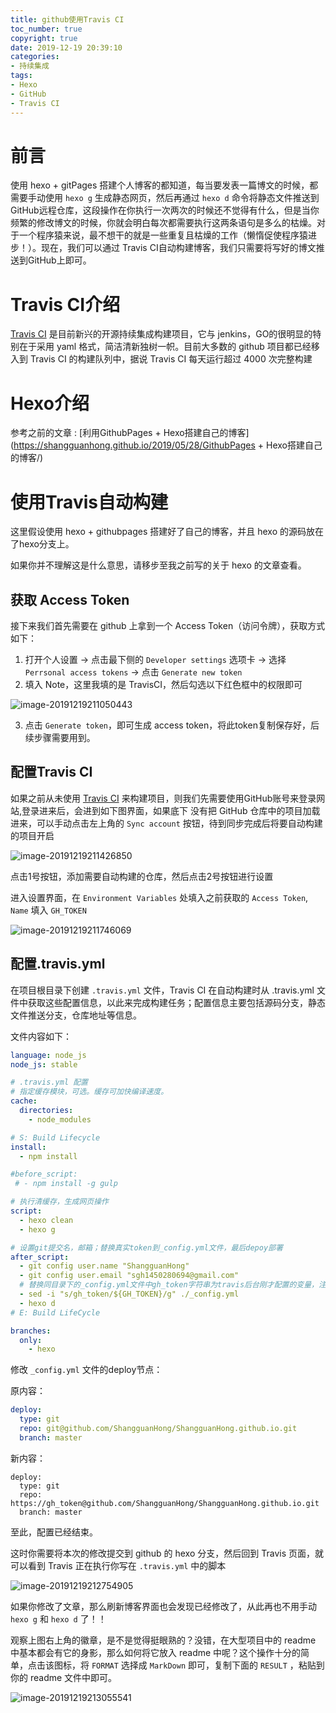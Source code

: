 ```yaml
---
title: github使用Travis CI
toc_number: true
copyright: true
date: 2019-12-19 20:39:10
categories:
- 持续集成
tags:
- Hexo
- GitHub
- Travis CI
---
```


# 前言

使用 hexo + gitPages 搭建个人博客的都知道，每当要发表一篇博文的时候，都需要手动使用 `hexo g`  生成静态网页，然后再通过 `hexo d` 命令将静态文件推送到 GitHub远程仓库，这段操作在你执行一次两次的时候还不觉得有什么，但是当你频繁的修改博文的时候，你就会明白每次都需要执行这两条语句是多么的枯燥。对于一个程序猿来说，最不想干的就是一些重复且枯燥的工作（懒惰促使程序猿进步！）。现在，我们可以通过 Travis CI自动构建博客，我们只需要将写好的博文推送到GitHub上即可。

<!--more-->

# Travis CI介绍

[Travis CI](https://travis-ci.org/) 是目前新兴的开源持续集成构建项目，它与 jenkins，GO的很明显的特别在于采用 yaml 格式，简洁清新独树一帜。目前大多数的 github 项目都已经移入到 Travis CI 的构建队列中，据说 Travis CI 每天运行超过 4000 次完整构建

# Hexo介绍

参考之前的文章 : [利用GithubPages + Hexo搭建自己的博客](https://shangguanhong.github.io/2019/05/28/GithubPages + Hexo搭建自己的博客/)

# 使用Travis自动构建

这里假设使用 hexo + githubpages 搭建好了自己的博客，并且 hexo 的源码放在了hexo分支上。

如果你并不理解这是什么意思，请移步至我之前写的关于 hexo 的文章查看。

## 获取 Access Token

接下来我们首先需要在 github 上拿到一个 Access Token（访问令牌），获取方式如下：

1. 打开个人设置 -> 点击最下侧的 `Developer settings` 选项卡 -> 选择 `Perrsonal access tokens` -> 点击 `Generate new token`
2. 填入 Note，这里我填的是 TravisCI，然后勾选以下红色框中的权限即可

![image-20191219211050443](github%E4%BD%BF%E7%94%A8Travis-CI/image-20191219211050443.png)

3. 点击 `Generate token`，即可生成 access token，将此token复制保存好，后续步骤需要用到。

## 配置Travis CI

如果之前从未使用 [Travis CI](https://travis-ci.org/) 来构建项目，则我们先需要使用GitHub账号来登录网站,登录进来后，会进到如下图界面，如果底下 没有把 GitHub 仓库中的项目加载进来，可以手动点击左上角的 `Sync account` 按钮，待到同步完成后将要自动构建的项目开启

![image-20191219211426850](github%E4%BD%BF%E7%94%A8Travis-CI/image-20191219211426850.png)

点击1号按钮，添加需要自动构建的仓库，然后点击2号按钮进行设置

进入设置界面，在 `Environment Variables` 处填入之前获取的 `Access Token`,  `Name` 填入 `GH_TOKEN`

![image-20191219211746069](github%E4%BD%BF%E7%94%A8Travis-CI/image-20191219211746069.png)

## 配置.travis.yml

在项目根目录下创建 `.travis.yml` 文件，Travis CI 在自动构建时从 .travis.yml 文件中获取这些配置信息，以此来完成构建任务；配置信息主要包括源码分支，静态文件推送分支，仓库地址等信息。

文件内容如下：

```yml
language: node_js
node_js: stable

# .travis.yml 配置
# 指定缓存模块，可选。缓存可加快编译速度。
cache:
  directories:
    - node_modules

# S: Build Lifecycle
install:
  - npm install

#before_script:
 # - npm install -g gulp

# 执行清缓存，生成网页操作
script:
  - hexo clean
  - hexo g

# 设置git提交名，邮箱；替换真实token到_config.yml文件，最后depoy部署
after_script:
  - git config user.name "ShangguanHong"
  - git config user.email "sgh1450280694@gmail.com"
  # 替换同目录下的_config.yml文件中gh_token字符串为travis后台刚才配置的变量，注意此处sed命令用了双引号。单引号无效！
  - sed -i "s/gh_token/${GH_TOKEN}/g" ./_config.yml
  - hexo d
# E: Build LifeCycle

branches:
  only:
    - hexo
```

修改  `_config.yml` 文件的deploy节点：

原内容：

```yml
deploy:
  type: git
  repo: git@github.com/ShangguanHong/ShangguanHong.github.io.git
  branch: master
```

新内容：

```
deploy:
  type: git
  repo: https://gh_token@github.com/ShangguanHong/ShangguanHong.github.io.git
  branch: master
```

至此，配置已经结束。

这时你需要将本次的修改提交到 github 的 hexo 分支，然后回到 Travis 页面，就可以看到 Travis 正在执行你写在 `.travis.yml` 中的脚本

![image-20191219212754905](github%E4%BD%BF%E7%94%A8Travis-CI/image-20191219212754905.png)

如果你修改了文章，那么刷新博客界面也会发现已经修改了，从此再也不用手动 `hexo g` 和 `hexo d` 了！！

观察上图右上角的徽章，是不是觉得挺眼熟的？没错，在大型项目中的 readme 中基本都会有它的身影，那么如何将它放入 readme 中呢？这个操作十分的简单，点击该图标，将 `FORMAT` 选择成 `MarkDown` 即可，复制下面的 `RESULT` ，粘贴到你的 readme 文件中即可。

![image-20191219213055541](github%E4%BD%BF%E7%94%A8Travis-CI/image-20191219213055541.png)



